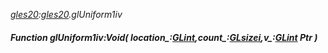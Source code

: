 _[gles20](../../modules/gles20/gles20-module.md):[gles20](../../modules/gles20/gles20-module.md).glUniform1iv_
##### Function glUniform1iv:Void( location_:[GLint](../../modules/gles20/gles20-glint.md),count_:[GLsizei](../../modules/gles20/gles20-glsizei.md),v_:[GLint](../../modules/gles20/gles20-glint.md) Ptr )

